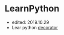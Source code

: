 # LearnPython
- edited: 2019.10.29
- Lear python [decorator](https://www.liaoxuefeng.com/wiki/1016959663602400/1017451662295584)
